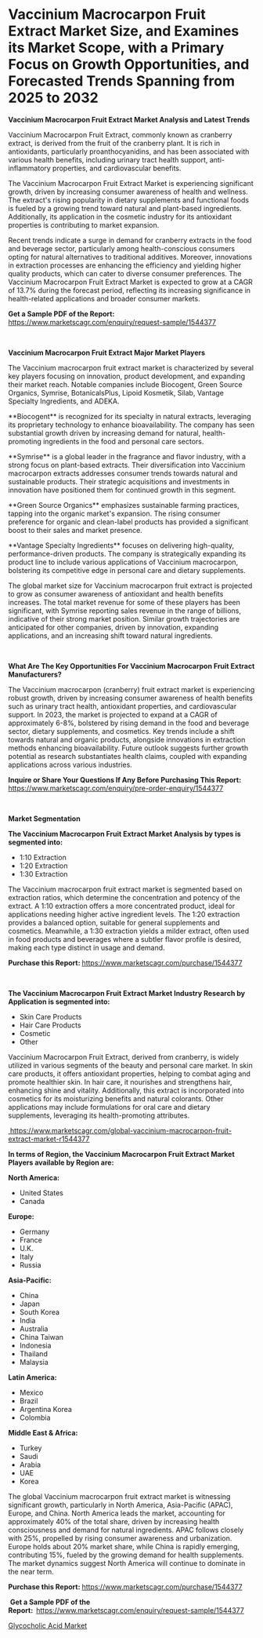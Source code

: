 <p><h1>Vaccinium Macrocarpon Fruit Extract Market Size, and Examines its Market Scope, with a Primary Focus on Growth Opportunities, and Forecasted Trends Spanning from 2025 to 2032</h1></p><p><strong>Vaccinium Macrocarpon Fruit Extract Market Analysis and Latest Trends</strong></p>
<p><p>Vaccinium Macrocarpon Fruit Extract, commonly known as cranberry extract, is derived from the fruit of the cranberry plant. It is rich in antioxidants, particularly proanthocyanidins, and has been associated with various health benefits, including urinary tract health support, anti-inflammatory properties, and cardiovascular benefits.</p><p>The Vaccinium Macrocarpon Fruit Extract Market is experiencing significant growth, driven by increasing consumer awareness of health and wellness. The extract's rising popularity in dietary supplements and functional foods is fueled by a growing trend toward natural and plant-based ingredients. Additionally, its application in the cosmetic industry for its antioxidant properties is contributing to market expansion.</p><p>Recent trends indicate a surge in demand for cranberry extracts in the food and beverage sector, particularly among health-conscious consumers opting for natural alternatives to traditional additives. Moreover, innovations in extraction processes are enhancing the efficiency and yielding higher quality products, which can cater to diverse consumer preferences. The Vaccinium Macrocarpon Fruit Extract Market is expected to grow at a CAGR of 13.7% during the forecast period, reflecting its increasing significance in health-related applications and broader consumer markets.</p></p>
<p><strong>Get a Sample PDF of the Report:&nbsp;</strong> <a href="https://www.marketscagr.com/enquiry/request-sample/1544377?utm_campaign=2476&utm_medium=2&utm_source=Github&utm_content=ia&utm_term=31032025&utm_id=vaccinium-macrocarpon-fruit-extract">https://www.marketscagr.com/enquiry/request-sample/1544377</a></p>
<p>&nbsp;</p>
<p><strong>Vaccinium Macrocarpon Fruit Extract Major Market Players</strong></p>
<p><p>The Vaccinium macrocarpon fruit extract market is characterized by several key players focusing on innovation, product development, and expanding their market reach. Notable companies include Biocogent, Green Source Organics, Symrise, BotanicalsPlus, Lipoid Kosmetik, Silab, Vantage Specialty Ingredients, and ADEKA.</p><p>**Biocogent** is recognized for its specialty in natural extracts, leveraging its proprietary technology to enhance bioavailability. The company has seen substantial growth driven by increasing demand for natural, health-promoting ingredients in the food and personal care sectors.</p><p>**Symrise** is a global leader in the fragrance and flavor industry, with a strong focus on plant-based extracts. Their diversification into Vaccinium macrocarpon extracts addresses consumer trends towards natural and sustainable products. Their strategic acquisitions and investments in innovation have positioned them for continued growth in this segment.</p><p>**Green Source Organics** emphasizes sustainable farming practices, tapping into the organic market's expansion. The rising consumer preference for organic and clean-label products has provided a significant boost to their sales and market presence.</p><p>**Vantage Specialty Ingredients** focuses on delivering high-quality, performance-driven products. The company is strategically expanding its product line to include various applications of Vaccinium macrocarpon, bolstering its competitive edge in personal care and dietary supplements.</p><p>The global market size for Vaccinium macrocarpon fruit extract is projected to grow as consumer awareness of antioxidant and health benefits increases. The total market revenue for some of these players has been significant, with Symrise reporting sales revenue in the range of billions, indicative of their strong market position. Similar growth trajectories are anticipated for other companies, driven by innovation, expanding applications, and an increasing shift toward natural ingredients.</p></p>
<p>&nbsp;</p>
<p><strong>What Are The Key Opportunities For Vaccinium Macrocarpon Fruit Extract Manufacturers?</strong></p>
<p><p>The Vaccinium macrocarpon (cranberry) fruit extract market is experiencing robust growth, driven by increasing consumer awareness of health benefits such as urinary tract health, antioxidant properties, and cardiovascular support. In 2023, the market is projected to expand at a CAGR of approximately 6-8%, bolstered by rising demand in the food and beverage sector, dietary supplements, and cosmetics. Key trends include a shift towards natural and organic products, alongside innovations in extraction methods enhancing bioavailability. Future outlook suggests further growth potential as research substantiates health claims, coupled with expanding applications across various industries.</p></p>
<p><strong>Inquire or Share Your Questions If Any Before Purchasing This Report:</strong> <a href="https://www.marketscagr.com/enquiry/pre-order-enquiry/1544377?utm_campaign=2476&utm_medium=2&utm_source=Github&utm_content=ia&utm_term=31032025&utm_id=vaccinium-macrocarpon-fruit-extract">https://www.marketscagr.com/enquiry/pre-order-enquiry/1544377</a></p>
<p>&nbsp;</p>
<p><strong>Market Segmentation</strong></p>
<p><strong>The Vaccinium Macrocarpon Fruit Extract Market Analysis by types is segmented into:</strong></p>
<p><ul><li>1:10 Extraction</li><li>1:20 Extraction</li><li>1:30 Extraction</li></ul></p>
<p><p>The Vaccinium macrocarpon fruit extract market is segmented based on extraction ratios, which determine the concentration and potency of the extract. A 1:10 extraction offers a more concentrated product, ideal for applications needing higher active ingredient levels. The 1:20 extraction provides a balanced option, suitable for general supplements and cosmetics. Meanwhile, a 1:30 extraction yields a milder extract, often used in food products and beverages where a subtler flavor profile is desired, making each type distinct in usage and demand.</p></p>
<p><strong>Purchase this Report:&nbsp;</strong><a href="https://www.marketscagr.com/purchase/1544377?utm_campaign=2476&utm_medium=2&utm_source=Github&utm_content=ia&utm_term=31032025&utm_id=vaccinium-macrocarpon-fruit-extract">https://www.marketscagr.com/purchase/1544377</a></p>
<p>&nbsp;</p>
<p><strong>The Vaccinium Macrocarpon Fruit Extract Market Industry Research by Application is segmented into:</strong></p>
<p><ul><li>Skin Care Products</li><li>Hair Care Products</li><li>Cosmetic</li><li>Other</li></ul></p>
<p><p>Vaccinium Macrocarpon Fruit Extract, derived from cranberry, is widely utilized in various segments of the beauty and personal care market. In skin care products, it offers antioxidant properties, helping to combat aging and promote healthier skin. In hair care, it nourishes and strengthens hair, enhancing shine and vitality. Additionally, this extract is incorporated into cosmetics for its moisturizing benefits and natural colorants. Other applications may include formulations for oral care and dietary supplements, leveraging its health-promoting attributes.</p></p>
<p><a href="https://www.marketscagr.com/global-vaccinium-macrocarpon-fruit-extract-market-r1544377?utm_campaign=2476&utm_medium=2&utm_source=Github&utm_content=ia&utm_term=31032025&utm_id=vaccinium-macrocarpon-fruit-extract">&nbsp;https://www.marketscagr.com/global-vaccinium-macrocarpon-fruit-extract-market-r1544377</a></p>
<p><strong>In terms of Region, the Vaccinium Macrocarpon Fruit Extract Market Players available by Region are:</strong></p>
<p>
    <p> <strong> North America: </strong>
        <ul>
            <li>United States</li>
            <li>Canada</li>
        </ul>
        </p> 
    <p> <strong> Europe: </strong>
        <ul>
            <li>Germany</li>
            <li>France</li>
            <li>U.K.</li>
            <li>Italy</li>
            <li>Russia</li>
        </ul>
        </p> 
    <p> <strong> Asia-Pacific: </strong>
        <ul>
            <li>China</li>
            <li>Japan</li>
            <li>South Korea</li>
            <li>India</li>
            <li>Australia</li>
            <li>China Taiwan</li>
            <li>Indonesia</li>
            <li>Thailand</li>
            <li>Malaysia</li>
        </ul>
        </p> 
    <p> <strong> Latin America: </strong>
        <ul>
            <li>Mexico</li>
            <li>Brazil</li>
            <li>Argentina Korea</li>
            <li>Colombia</li>
        </ul>
        </p> 
    <p> <strong> Middle East & Africa: </strong>
        <ul>
            <li>Turkey</li>
            <li>Saudi</li>
            <li>Arabia</li>
            <li>UAE</li>
            <li>Korea</li>
        </ul>
    </p>
    </p>
<p><p>The global Vaccinium macrocarpon fruit extract market is witnessing significant growth, particularly in North America, Asia-Pacific (APAC), Europe, and China. North America leads the market, accounting for approximately 40% of the total share, driven by increasing health consciousness and demand for natural ingredients. APAC follows closely with 25%, propelled by rising consumer awareness and urbanization. Europe holds about 20% market share, while China is rapidly emerging, contributing 15%, fueled by the growing demand for health supplements. The market dynamics suggest North America will continue to dominate in the near term.</p></p>
<p><strong>Purchase this Report: </strong><a href="https://www.marketscagr.com/purchase/1544377?utm_campaign=2476&utm_medium=2&utm_source=Github&utm_content=ia&utm_term=31032025&utm_id=vaccinium-macrocarpon-fruit-extract">https://www.marketscagr.com/purchase/1544377</a></p>
<p>&nbsp;<strong>Get a Sample PDF of the Report:&nbsp;&nbsp;</strong><a href="https://www.marketscagr.com/enquiry/request-sample/1544377?utm_campaign=2476&utm_medium=2&utm_source=Github&utm_content=ia&utm_term=31032025&utm_id=vaccinium-macrocarpon-fruit-extract">https://www.marketscagr.com/enquiry/request-sample/1544377</a></p>
<p><strong></strong></p>
<p><p><a href="https://github.com/sungbruington660/Market-Research-Report-List-1/blob/main/glycocholic-acid-market.md?utm_campaign=2476&utm_medium=2&utm_source=Github&utm_content=ia&utm_term=31032025&utm_id=vaccinium-macrocarpon-fruit-extract">Glycocholic Acid Market</a></p></p>